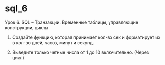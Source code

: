 # sql_6
Урок 6. SQL – Транзакции. Временные таблицы, управляющие конструкции, циклы

1.	Создайте функцию, которая принимает кол-во сек и форматирует их в кол-во дней, часов, минут и секунд.

2.	Выведите только четные числа от 1 до 10 включительно. (Через цикл)
